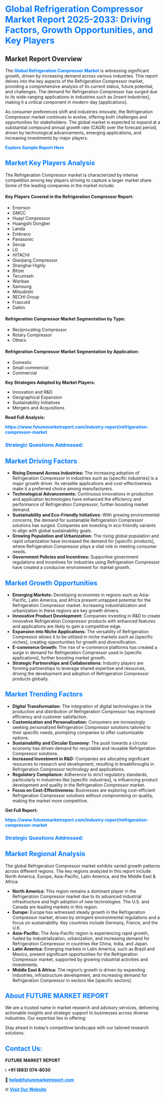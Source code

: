 <h1 style="color: #007BFF;">Global Refrigeration Compressor Market Report 2025-2033: Driving Factors, Growth Opportunities, and Key Players</h1>

<section id="overview">
<h2>Market Report Overview</h2>
<p>The <a href="https://www.futuremarketreport.com/industry-report/refrigeration-compressor-market" style="color: #007BFF; text-decoration: none;"><strong>Global Refrigeration Compressor Market</strong></a> is witnessing significant growth, driven by increasing demand across various industries. This report delves into the key aspects of the Refrigeration Compressor market, providing a comprehensive analysis of its current status, future potential, and challenges. The demand for Refrigeration Compressor has surged due to its wide-ranging applications in industries such as [insert industries], making it a critical component in modern-day [applications].</p>
<p>As consumer preferences shift and industries innovate, the Refrigeration Compressor market continues to evolve, offering both challenges and opportunities for stakeholders. The global market is expected to expand at a substantial compound annual growth rate (CAGR) over the forecast period, driven by technological advancements, emerging applications, and increasing investments by major players.</p>
</section>

<section id="overview">
<p><a href="https://www.futuremarketreport.com/request-sample/reportId=88412" style="color: #007BFF; text-decoration: none;"><strong>Explore Sample Report Here</strong></a></p>
</section>

<section id="key-players">
<h2 style="color: #007BFF;">Market Key Players Analysis</h2>
<p>The Refrigeration Compressor market is characterized by intense competition among key players striving to capture a larger market share. Some of the leading companies in the market include:</p>
<h4>Key Players Covered in the Refrigeration Compressor Report:</h4>
<ul><li>Emerson</li><li>GMCC</li><li>Huayi Compressor</li><li>Huangshi Dongbei</li><li>Landa</li><li>Embraco</li><li>Panasonic</li><li>Secop</li><li>LG</li><li>HITACHI</li><li>Qianjiang Compressor</li><li>Shanghai Highly</li><li>Bitzer</li><li>Tecumseh</li><li>Wanbao</li><li>Samsung</li><li>Mitsubishi</li><li>RECHI Group</li><li>Frascold</li><li>Daikin</li></ul>
<h4>Refrigeration Compressor Market Segmentation by Type:</h4>
<ul><li>Reciprocating Compressor</li><li>Rotary Compressor</li><li>Others</li></ul>

<h4>Refrigeration Compressor Market Segmentation by Application:</h4>
<ul><li>Domestic</li><li>Small commercial</li><li>Commercial</li></ul>
<p><strong>Key Strategies Adopted by Market Players:</strong></p>
<ul>
<li>Innovation and R&D</li>
<li>Geographical Expansion</li>
<li>Sustainability Initiatives</li>
<li>Mergers and Acquisitions</li>
</ul>
</section>

<section>
<p><strong>Read Full Analysis: </strong></p><a href="https://www.futuremarketreport.com/industry-report/refrigeration-compressor-market" style="color: #007BFF; text-decoration: none;"><strong>https://www.futuremarketreport.com/industry-report/refrigeration-compressor-market</strong></a>
<h3 style="color: #007BFF;">Strategic Questions Addressed:</h3>
</section>

<section id="driving-factors">
<h2 style="color: #007BFF;">Market Driving Factors</h2>
<ul>
<li><strong>Rising Demand Across Industries:</strong> The increasing adoption of Refrigeration Compressor in industries such as [specific industries] is a major growth driver. Its versatile applications and cost-effectiveness make it a preferred choice among manufacturers.</li>
<li><strong>Technological Advancements:</strong> Continuous innovations in production and application technologies have enhanced the efficiency and performance of Refrigeration Compressor, further boosting market demand.</li>
<li><strong>Sustainability and Eco-Friendly Initiatives:</strong> With growing environmental concerns, the demand for sustainable Refrigeration Compressor solutions has surged. Companies are investing in eco-friendly variants to align with global sustainability goals.</li>
<li><strong>Growing Population and Urbanization:</strong> The rising global population and rapid urbanization have increased the demand for [specific products], where Refrigeration Compressor plays a vital role in meeting consumer needs.</li>
<li><strong>Government Policies and Incentives:</strong> Supportive government regulations and incentives for industries using Refrigeration Compressor have created a conducive environment for market growth.</li>
</ul>
</section>

<section id="growth-opportunities">
<h2 style="color: #007BFF;">Market Growth Opportunities</h2>
<ul>
<li><strong>Emerging Markets:</strong> Developing economies in regions such as Asia-Pacific, Latin America, and Africa present untapped potential for the Refrigeration Compressor market. Increasing industrialization and urbanization in these regions are key growth drivers.</li>
<li><strong>Innovative Product Development:</strong> Companies investing in R&D to create innovative Refrigeration Compressor products with enhanced features and applications are likely to gain a competitive edge.</li>
<li><strong>Expansion into Niche Applications:</strong> The versatility of Refrigeration Compressor allows it to be utilized in niche markets such as [specific niches], creating opportunities for growth and diversification.</li>
<li><strong>E-commerce Growth:</strong> The rise of e-commerce platforms has created a surge in demand for Refrigeration Compressor used in [specific applications], further boosting market growth.</li>
<li><strong>Strategic Partnerships and Collaborations:</strong> Industry players are forming partnerships to leverage shared expertise and resources, driving the development and adoption of Refrigeration Compressor products globally.</li>
</ul>
</section>

<section id="trending-factors">
<h2 style="color: #007BFF;">Market Trending Factors</h2>
<ul>
<li><strong>Digital Transformation:</strong> The integration of digital technologies in the production and distribution of Refrigeration Compressor has improved efficiency and customer satisfaction.</li>
<li><strong>Customization and Personalization:</strong> Consumers are increasingly seeking personalized Refrigeration Compressor solutions tailored to their specific needs, prompting companies to offer customizable options.</li>
<li><strong>Sustainability and Circular Economy:</strong> The push towards a circular economy has driven demand for recyclable and reusable Refrigeration Compressor solutions.</li>
<li><strong>Increased Investment in R&D:</strong> Companies are allocating significant resources to research and development, resulting in breakthroughs in Refrigeration Compressor technology and applications.</li>
<li><strong>Regulatory Compliance:</strong> Adherence to strict regulatory standards, particularly in industries like [specific industries], is influencing product development and quality in the Refrigeration Compressor market.</li>
<li><strong>Focus on Cost-Effectiveness:</strong> Businesses are exploring cost-efficient Refrigeration Compressor solutions without compromising on quality, making the market more competitive.</li>
</ul>
</section>

<section>
<p><strong>Get Full Report: </strong></p><a href="https://www.futuremarketreport.com/industry-report/refrigeration-compressor-market" style="color: #007BFF; text-decoration: none;"><strong>https://www.futuremarketreport.com/industry-report/refrigeration-compressor-market</strong></a>
<h3 style="color: #007BFF;">Strategic Questions Addressed:</h3>
</section>


<section id="regional-analysis">
<h2 style="color: #007BFF;">Market Regional Analysis</h2>
<p>The global Refrigeration Compressor market exhibits varied growth patterns across different regions. The key regions analyzed in this report include North America, Europe, Asia-Pacific, Latin America, and the Middle East & Africa:</p>
<ul>
<li><strong>North America:</strong> This region remains a dominant player in the Refrigeration Compressor market due to its advanced industrial infrastructure and high adoption of new technologies. The U.S. and Canada are leading markets in this region.</li>
<li><strong>Europe:</strong> Europe has witnessed steady growth in the Refrigeration Compressor market, driven by stringent environmental regulations and a focus on sustainability. Key countries include Germany, France, and the U.K.</li>
<li><strong>Asia-Pacific:</strong> The Asia-Pacific region is experiencing rapid growth, fueled by industrialization, urbanization, and increasing demand for Refrigeration Compressor in countries like China, India, and Japan.</li>
<li><strong>Latin America:</strong> Emerging markets in Latin America, such as Brazil and Mexico, present significant opportunities for the Refrigeration Compressor market, supported by growing industrial activities and investments.</li>
<li><strong>Middle East & Africa:</strong> The region’s growth is driven by expanding industries, infrastructure development, and increasing demand for Refrigeration Compressor in sectors like [specific sectors].</li>
</ul>
</section>

<footer>
<h2 style="color: #007BFF;">About FUTURE MARKET REPORT</h2>
<p>We are a trusted name in market research and advisory services, delivering actionable insights and strategic support to businesses across diverse industries. Our expertise lies in offering:</p>

<p>Stay ahead in today’s competitive landscape with our tailored research solutions.</p>

<h2 style="color: #007BFF;">Contact Us:</h2>
<p><strong>FUTURE MARKET REPORT</strong></p>
<p>📞 <strong>+91 (883) 074-8030</strong></p>
<p>📧 <strong><a href="mailto:help@futuremarketreport.com" style="color: #007BFF;">help@futuremarketreport.com</a></strong></p>
<p>🌐 <strong><a href="https://www.futuremarketreport.com/" style="color: #007BFF;">Visit Our Website</a></strong></p>
</footer>
